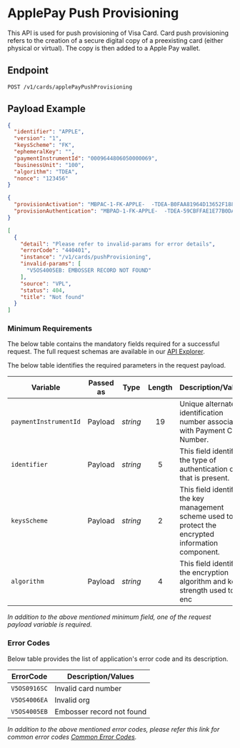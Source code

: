 # ApplePay Push Provisioning

This API is used for push provisioning of Visa Card. Card push provisioning refers to the creation of a secure digital copy of a preexisting card (either physical or virtual). The copy is then added to a Apple Pay wallet.

## Endpoint

`POST /v1/cards/applePayPushProvisioning`

## Payload Example

<!--
type: tab
titles: Request, Response, Error
-->

```json
{
  "identifier": "APPLE",
  "version": "1",
  "keysScheme": "FK",
  "ephemeralKey": "",
  "paymentInstrumentId": "0009644806050000069",
  "businessUnit": "100",
  "algorithm": "TDEA",
  "nonce": "123456"
}
```

<!--
type: tab
-->

```json
{
  "provisionActivation": "MBPAC-1-FK-APPLE-  -TDEA-B0FAA81964D13652F1887E6ADCDEB2AB9CC237BA183DBAC47777692592551A3F57DF1C91E57909D5",
  "provisionAuthentication": "MBPAD-1-FK-APPLE-  -TDEA-59CBFFAE1E77B0DAE976CCABFEDBAD0EB778DC80163E09002DA60AF75FE04BFACD3070EE3FD8C6BCD2DE52D2D69D432B732D73AF95A32002D22C9F6257B7B"
}
```

<!--
type: tab
-->

```json
[
  {
    "detail": "Please refer to invalid-params for error details",
    "errorCode": "440401",
    "instance": "/v1/cards/pushProvisioning",
    "invalid-params": [
      "V5OS4005EB: EMBOSSER RECORD NOT FOUND"
    ],
    "source": "VPL",
    "status": 404,
    "title": "Not found"
  }
]
```

<!-- type: tab-end -->

### Minimum Requirements

The below table contains the mandatory fields required for a successful request. The full request schemas are available in our [API Explorer](../api/?type=post&path=/v1/cards/applePayPushProvisioning).

The below table identifies the required parameters in the request payload.

| Variable | Passed as | Type | Length | Description/Values |
| -------- | :-------: | :--: | :------------: | ------------------ |
| `paymentInstrumentId` | Payload | *string* | 19 | Unique alternate identification number associated with Payment Card Number. |
| `identifier` | Payload | *string* | 5 | This field identifies the type of authentication code that is present. |
| `keysScheme` | Payload | *string* | 2 | This field identify the key management scheme used to protect the encrypted information component. |
| `algorithm` | Payload | *string* | 4 | This field identify the encryption algorithm and key strength used to enc

*In addition to the above mentioned minimum field, one of the request payload variable is required.*

### Error Codes

Below table provides the list of application's error code and its description.

| ErrorCode |  Description/Values |
| --------  | ------------------ |
| `V5OS0916SC` | Invalid card number |
| `V5OS4006EA` | Invalid org |
| `V5OS4005EB` | Embosser record not found |

*In addition to the above mentioned error codes, please refer this link for common error codes [Common Error Codes](?path=docs/Common_Error_Code.md).*
